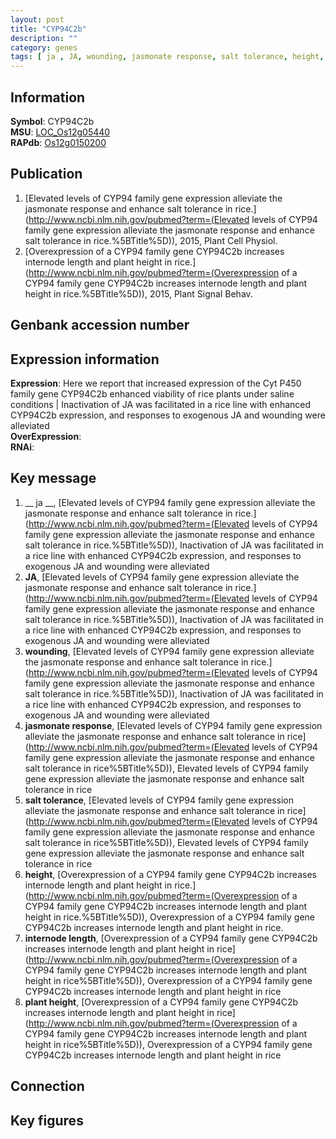 ```yaml
---
layout: post
title: "CYP94C2b"
description: ""
category: genes
tags: [ ja , JA, wounding, jasmonate response, salt tolerance, height, internode length, plant height, Gene]
---
```


## Information
__Symbol__: CYP94C2b  
__MSU__: [LOC_Os12g05440](http://rice.plantbiology.msu.edu/cgi-bin/ORF_infopage.cgi?orf=LOC_Os12g05440)  
__RAPdb__: [Os12g0150200](http://rapdb.dna.affrc.go.jp/viewer/gbrowse_details/irgsp1?name=Os12g0150200)  

## Publication
1. [Elevated levels of CYP94 family gene expression alleviate the jasmonate response and enhance salt tolerance in rice.](http://www.ncbi.nlm.nih.gov/pubmed?term=(Elevated levels of CYP94 family gene expression alleviate the jasmonate response and enhance salt tolerance in rice.%5BTitle%5D)), 2015, Plant Cell Physiol.
2. [Overexpression of a CYP94 family gene CYP94C2b increases internode length and plant height in rice.](http://www.ncbi.nlm.nih.gov/pubmed?term=(Overexpression of a CYP94 family gene CYP94C2b increases internode length and plant height in rice.%5BTitle%5D)), 2015, Plant Signal Behav.

## Genbank accession number

## Expression information
__Expression__: Here we report that increased expression of the Cyt P450 family gene CYP94C2b enhanced viability of rice plants under saline conditions |  Inactivation of JA was facilitated in a rice line with enhanced CYP94C2b expression, and responses to exogenous JA and wounding were alleviated  
__OverExpression__:  
__RNAi__:  

## Key message
1. __ ja __, [Elevated levels of CYP94 family gene expression alleviate the jasmonate response and enhance salt tolerance in rice.](http://www.ncbi.nlm.nih.gov/pubmed?term=(Elevated levels of CYP94 family gene expression alleviate the jasmonate response and enhance salt tolerance in rice.%5BTitle%5D)),  Inactivation of JA was facilitated in a rice line with enhanced CYP94C2b expression, and responses to exogenous JA and wounding were alleviated
2. __JA__, [Elevated levels of CYP94 family gene expression alleviate the jasmonate response and enhance salt tolerance in rice.](http://www.ncbi.nlm.nih.gov/pubmed?term=(Elevated levels of CYP94 family gene expression alleviate the jasmonate response and enhance salt tolerance in rice.%5BTitle%5D)),  Inactivation of JA was facilitated in a rice line with enhanced CYP94C2b expression, and responses to exogenous JA and wounding were alleviated
3. __wounding__, [Elevated levels of CYP94 family gene expression alleviate the jasmonate response and enhance salt tolerance in rice.](http://www.ncbi.nlm.nih.gov/pubmed?term=(Elevated levels of CYP94 family gene expression alleviate the jasmonate response and enhance salt tolerance in rice.%5BTitle%5D)),  Inactivation of JA was facilitated in a rice line with enhanced CYP94C2b expression, and responses to exogenous JA and wounding were alleviated
4. __jasmonate response__, [Elevated levels of CYP94 family gene expression alleviate the jasmonate response and enhance salt tolerance in rice](http://www.ncbi.nlm.nih.gov/pubmed?term=(Elevated levels of CYP94 family gene expression alleviate the jasmonate response and enhance salt tolerance in rice%5BTitle%5D)), Elevated levels of CYP94 family gene expression alleviate the jasmonate response and enhance salt tolerance in rice
5. __salt tolerance__, [Elevated levels of CYP94 family gene expression alleviate the jasmonate response and enhance salt tolerance in rice](http://www.ncbi.nlm.nih.gov/pubmed?term=(Elevated levels of CYP94 family gene expression alleviate the jasmonate response and enhance salt tolerance in rice%5BTitle%5D)), Elevated levels of CYP94 family gene expression alleviate the jasmonate response and enhance salt tolerance in rice
6. __height__, [Overexpression of a CYP94 family gene CYP94C2b increases internode length and plant height in rice.](http://www.ncbi.nlm.nih.gov/pubmed?term=(Overexpression of a CYP94 family gene CYP94C2b increases internode length and plant height in rice.%5BTitle%5D)), Overexpression of a CYP94 family gene CYP94C2b increases internode length and plant height in rice.
7. __internode length__, [Overexpression of a CYP94 family gene CYP94C2b increases internode length and plant height in rice](http://www.ncbi.nlm.nih.gov/pubmed?term=(Overexpression of a CYP94 family gene CYP94C2b increases internode length and plant height in rice%5BTitle%5D)), Overexpression of a CYP94 family gene CYP94C2b increases internode length and plant height in rice
8. __plant height__, [Overexpression of a CYP94 family gene CYP94C2b increases internode length and plant height in rice](http://www.ncbi.nlm.nih.gov/pubmed?term=(Overexpression of a CYP94 family gene CYP94C2b increases internode length and plant height in rice%5BTitle%5D)), Overexpression of a CYP94 family gene CYP94C2b increases internode length and plant height in rice

## Connection

## Key figures


